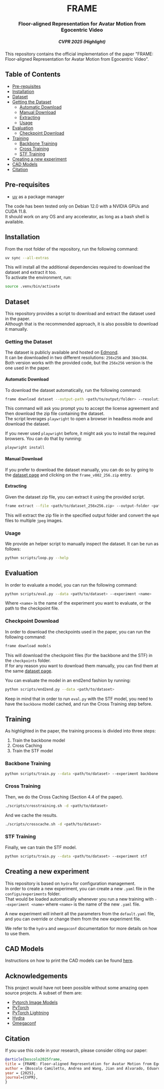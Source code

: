 <h1 align="center">FRAME</h1>
<h3 align="center">Floor-aligned Representation for Avatar Motion from Egocentric Video</h3>
<h5 align="center">CVPR 2025 (Highlight)</h5>

This repository contains the official implementation of the paper "FRAME: Floor-aligned Representation for Avatar Motion from Egocentric Video".

## Table of Contents

- [Pre-requisites](#pre-requisites)
- [Installation](#installation)
- [Dataset](#dataset)
- [Getting the Dataset](#getting-the-dataset)
  - [Automatic Download](#automatic-download)
  - [Manual Download](#manual-download)
  - [Extracting](#extracting)
  - [Usage](#usage)
- [Evaluation](#evaluation)
  - [Checkpoint Download](#checkpoint-download)
- [Training](#training)
  - [Backbone Training](#backbone-training)
  - [Cross Training](#cross-training)
  - [STF Training](#stf-training)
- [Creating a new experiment](#creating-a-new-experiment)
- [CAD Models](#cad-models)
- [Citation](#citation)

## Pre-requisites

- [uv](https://docs.astral.sh/uv/getting-started/installation/) as a package manager

The code has been tested only on Debian 12.0 with a NVIDIA GPUs and CUDA 11.8.  
It should work on any OS and any accelerator, as long as a bash shell is available.

## Installation

From the root folder of the repository, run the following command:

```bash
uv sync --all-extras
```

This will install all the additional dependencies required to download the dataset and extract it too.  
To activate the environment, run:

```bash
source .venv/bin/activate
```

## Dataset

This repository provides a script to download and extract the dataset used in the paper.  
Although that is the recommended approach, it is also possible to download it manually.

### Getting the Dataset

The dataset is publicly available and hosted on [Edmond](https://edmond.mpg.de/dataset.xhtml?persistentId=doi:10.17617/3.XARMQA).  
It can be downloaded in two different resolutions: `256x256` and `384x384`.  
Both version works with the provided code, but the `256x256` version is the one used in the paper.

#### Automatic Download

To download the dataset automatically, run the following command:

```bash
frame download dataset --output-path <path/to/output/folder> --resolution 256
```

This command will ask you prompt you to accept the license agreement and then download the zip file containing the dataset.  
The script leverages `playwright` to open a browser in headless mode and download the dataset.

If you never used `playwright` before, it might ask you to install the required browsers. You can do that by running:

```bash
playwright install
```

#### Manual Download

If you prefer to download the dataset manually, you can do so by going to the [dataset page](https://edmond.mpg.de/dataset.xhtml?persistentId=doi:10.17617/3.XARMQA) and clicking on the `frame_v002_256.zip` entry.

#### Extracting

Given the dataset zip file, you can extract it using the provided script.

```bash
frame extract --file <path/to/dataset_256x256.zip> --output-folder <path/to/output/folder>
```

This will extract the zip file in the specified output folder and convert the `mp4` files to multiple `jpeg` images.

### Usage

We provide an helper script to manually inspect the dataset. It can be run as follows:

```bash
python scripts/loop.py --help
```

## Evaluation

In order to evaluate a model, you can run the following command:

```bash
python scripts/eval.py --data <path/to/dataset> --experiment <name>
```

Where `<name>` is the name of the experiment you want to evaluate, or the path to the checkpoint file.

### Checkpoint Download

In order to download the checkpoints used in the paper, you can run the following command:

```bash
frame download models
```

This will download the checkpoint files (for the backbone and the STF) in the `checkpoints` folder.  
If for any reason you want to download them manually, you can find them at the same [dataset page](https://edmond.mpg.de/dataset.xhtml?persistentId=doi:10.17617/3.XARMQA).

You can evaluate the model in an end2end fashion by running:

```bash
python scripts/end2end.py --data <path/to/dataset>
```

Keep in mind that in order to run `eval.py` with the STF model, you need to have the `backbone` model cached, and run the Cross Training step before.

## Training

As highlighted in the paper, the training process is divided into three steps:

1. Train the backbone model
2. Cross Caching
3. Train the STF model

### Backbone Training

```bash
python scripts/train.py --data <path/to/dataset> --experiment backbone
```

### Cross Training

Then, we do the Cross Caching (Section 4.4 of the paper).

```bash
./scripts/crosstraining.sh -d <path/to/dataset>
```

And we cache the results.

```bash
./scripts/crosscache.sh -d <path/to/dataset>
```

### STF Training

Finally, we can train the STF model.

```bash
python scripts/train.py --data <path/to/dataset> --experiment stf
```

## Creating a new experiment

This repository is based on `hydra` for configuration management.  
In order to create a new experiment, you can create a new `.yaml` file in the `configs/experiments` folder.  
That would be loaded automatically whenever you run a new training with `--experiment <name>` where `<name>` is the name of the new `.yaml` file.

A new experiment will inherit all the parameters from the `default.yaml` file, and you can override or change them from the new experiment file.

We refer to the `hydra` and `omegaconf` documentation for more details on how to use them.

## CAD Models

Instructions on how to print the CAD models can be found [here](https://github.com/abcamiletto/frame-cad).

## Acknowledgements

This project would have not been possible without some amazing open source projects. A subset of them are:

- [Pytorch Image Models](https://github.com/huggingface/pytorch-image-models)
- [PyTorch](https://pytorch.org/)
- [PyTorch Lightning](https://www.pytorchlightning.ai/)
- [Hydra](https://hydra.cc/)
- [Omegaconf](https://omegaconf.readthedocs.io/en/latest/)

## Citation

If you use this code in your research, please consider citing our paper:

```bibtex
@article{boscolo2025frame,
title = {FRAME: Floor-aligned Representation for Avatar Motion from Egocentric Video},
author = {Boscolo Camiletto, Andrea and Wang, Jian and Alvarado, Eduardo and Dabral, Rishabh and Beeler, Thabo and Habermann, Marc and Theobalt, Christian},
year = {2025},
journal={CVPR},
}
```

